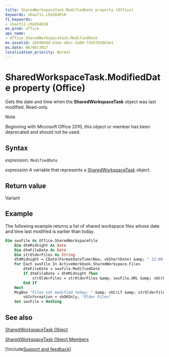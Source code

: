 ```yaml
---
title: SharedWorkspaceTask.ModifiedDate property (Office)
keywords: vbaof11.chm264010
f1_keywords:
- vbaof11.chm264010
ms.prod: office
api_name:
- Office.SharedWorkspaceTask.ModifiedDate
ms.assetid: 26b96d4d-b3ee-a9cc-2a00-73457820b3e1
ms.date: 06/08/2017
localization_priority: Normal
---
```



# SharedWorkspaceTask.ModifiedDate property (Office)

Gets the date and time when the  **SharedWorkspaceTask** object was last modified. Read-only.

> [!NOTE] 
> Beginning with Microsoft Office 2010, this object or member has been deprecated and should not be used.


## Syntax

_expression_. `ModifiedDate`

_expression_ A variable that represents a [SharedWorkspaceTask](Office.SharedWorkspaceTask.md) object.


## Return value

Variant


## Example

The following example returns a list of shared workspace files whose date and time last modified is earlier than today.


```vb
Dim swsFile As Office.SharedWorkspaceFile 
    Dim dtmMidnight As Date 
    Dim dtmFileDate As Date 
    Dim strOlderFiles As String 
    dtmMidnight = CDate(FormatDateTime(Now, vbShortDate) &amp; " 12:00:00 am") 
    For Each swsFile In ActiveWorkbook.SharedWorkspace.Files 
        dtmFileDate = swsFile.ModifiedDate 
        If dtmFileDate < dtmMidnight Then 
            strOlderFiles = strOlderFiles &amp; swsFile.URL &amp; vbCrLf 
        End If 
    Next 
    MsgBox "Files not modified today: " &amp; vbCrLf &amp; strOlderFiles, _ 
        vbInformation + vbOKOnly, "Older Files" 
    Set swsFile = Nothing
```


## See also


[SharedWorkspaceTask Object](Office.SharedWorkspaceTask.md)



[SharedWorkspaceTask Object Members](./overview/Library-Reference/sharedworkspacetask-members-office.md)

[!include[Support and feedback](~/includes/feedback-boilerplate.md)]